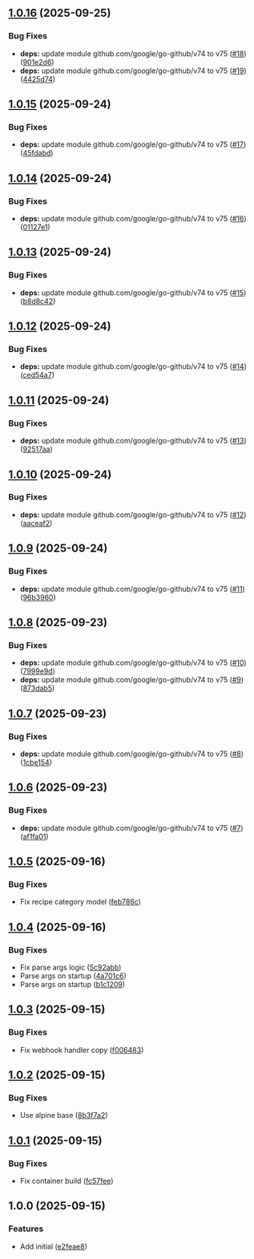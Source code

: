 ## [1.0.16](https://github.com/timo-reymann/mealie-webhook-handler/compare/v1.0.15...v1.0.16) (2025-09-25)


### Bug Fixes

* **deps:** update module github.com/google/go-github/v74 to v75 ([#18](https://github.com/timo-reymann/mealie-webhook-handler/issues/18)) ([901e2d6](https://github.com/timo-reymann/mealie-webhook-handler/commit/901e2d64ebb8ba8a01380f211f9c5cc6d1cde71c))
* **deps:** update module github.com/google/go-github/v74 to v75 ([#19](https://github.com/timo-reymann/mealie-webhook-handler/issues/19)) ([4425d74](https://github.com/timo-reymann/mealie-webhook-handler/commit/4425d74ac66c89b00d045d222eea44f00714c226))

## [1.0.15](https://github.com/timo-reymann/mealie-webhook-handler/compare/v1.0.14...v1.0.15) (2025-09-24)


### Bug Fixes

* **deps:** update module github.com/google/go-github/v74 to v75 ([#17](https://github.com/timo-reymann/mealie-webhook-handler/issues/17)) ([45fdabd](https://github.com/timo-reymann/mealie-webhook-handler/commit/45fdabd70b695536c7eda16663643365bb330e83))

## [1.0.14](https://github.com/timo-reymann/mealie-webhook-handler/compare/v1.0.13...v1.0.14) (2025-09-24)


### Bug Fixes

* **deps:** update module github.com/google/go-github/v74 to v75 ([#16](https://github.com/timo-reymann/mealie-webhook-handler/issues/16)) ([01127e1](https://github.com/timo-reymann/mealie-webhook-handler/commit/01127e1a394cf71ba5999e69b605c7ce289cd482))

## [1.0.13](https://github.com/timo-reymann/mealie-webhook-handler/compare/v1.0.12...v1.0.13) (2025-09-24)


### Bug Fixes

* **deps:** update module github.com/google/go-github/v74 to v75 ([#15](https://github.com/timo-reymann/mealie-webhook-handler/issues/15)) ([b8d8c42](https://github.com/timo-reymann/mealie-webhook-handler/commit/b8d8c420b58442718dcb62af19928f1b289e1dbd))

## [1.0.12](https://github.com/timo-reymann/mealie-webhook-handler/compare/v1.0.11...v1.0.12) (2025-09-24)


### Bug Fixes

* **deps:** update module github.com/google/go-github/v74 to v75 ([#14](https://github.com/timo-reymann/mealie-webhook-handler/issues/14)) ([ced54a7](https://github.com/timo-reymann/mealie-webhook-handler/commit/ced54a77f8fdf62a4c96045932abb3ed374932ee))

## [1.0.11](https://github.com/timo-reymann/mealie-webhook-handler/compare/v1.0.10...v1.0.11) (2025-09-24)


### Bug Fixes

* **deps:** update module github.com/google/go-github/v74 to v75 ([#13](https://github.com/timo-reymann/mealie-webhook-handler/issues/13)) ([92517aa](https://github.com/timo-reymann/mealie-webhook-handler/commit/92517aab9f70c34990582b65a083a6c8bc40ad1d))

## [1.0.10](https://github.com/timo-reymann/mealie-webhook-handler/compare/v1.0.9...v1.0.10) (2025-09-24)


### Bug Fixes

* **deps:** update module github.com/google/go-github/v74 to v75 ([#12](https://github.com/timo-reymann/mealie-webhook-handler/issues/12)) ([aaceaf2](https://github.com/timo-reymann/mealie-webhook-handler/commit/aaceaf2886f2297a3bd94b937dc7f8faf51d5a77))

## [1.0.9](https://github.com/timo-reymann/mealie-webhook-handler/compare/v1.0.8...v1.0.9) (2025-09-24)


### Bug Fixes

* **deps:** update module github.com/google/go-github/v74 to v75 ([#11](https://github.com/timo-reymann/mealie-webhook-handler/issues/11)) ([96b3960](https://github.com/timo-reymann/mealie-webhook-handler/commit/96b3960c47e504b2a110a302b4929443b7304b72))

## [1.0.8](https://github.com/timo-reymann/mealie-webhook-handler/compare/v1.0.7...v1.0.8) (2025-09-23)


### Bug Fixes

* **deps:** update module github.com/google/go-github/v74 to v75 ([#10](https://github.com/timo-reymann/mealie-webhook-handler/issues/10)) ([7999e9d](https://github.com/timo-reymann/mealie-webhook-handler/commit/7999e9dc7eac8126f0ced5150c98415c4545f998))
* **deps:** update module github.com/google/go-github/v74 to v75 ([#9](https://github.com/timo-reymann/mealie-webhook-handler/issues/9)) ([873dab5](https://github.com/timo-reymann/mealie-webhook-handler/commit/873dab5284b695ddfaa8af7e7a16e53870f88366))

## [1.0.7](https://github.com/timo-reymann/mealie-webhook-handler/compare/v1.0.6...v1.0.7) (2025-09-23)


### Bug Fixes

* **deps:** update module github.com/google/go-github/v74 to v75 ([#8](https://github.com/timo-reymann/mealie-webhook-handler/issues/8)) ([1cbe154](https://github.com/timo-reymann/mealie-webhook-handler/commit/1cbe15443b3db89c67db14852908aa62ce4f4a44))

## [1.0.6](https://github.com/timo-reymann/mealie-webhook-handler/compare/v1.0.5...v1.0.6) (2025-09-23)


### Bug Fixes

* **deps:** update module github.com/google/go-github/v74 to v75 ([#7](https://github.com/timo-reymann/mealie-webhook-handler/issues/7)) ([af1fa01](https://github.com/timo-reymann/mealie-webhook-handler/commit/af1fa015a73dccee80f6cb67ca7afca791d1e7e8))

## [1.0.5](https://github.com/timo-reymann/mealie-webhook-handler/compare/v1.0.4...v1.0.5) (2025-09-16)


### Bug Fixes

* Fix recipe category model ([feb786c](https://github.com/timo-reymann/mealie-webhook-handler/commit/feb786ce518e61321de201904c6c5336ce23eded))

## [1.0.4](https://github.com/timo-reymann/mealie-webhook-handler/compare/v1.0.3...v1.0.4) (2025-09-16)


### Bug Fixes

* Fix parse args logic ([5c92abb](https://github.com/timo-reymann/mealie-webhook-handler/commit/5c92abba7cc93ce470f60cc26833c71c56b5f4d0))
* Parse args on startup ([4a701c6](https://github.com/timo-reymann/mealie-webhook-handler/commit/4a701c6cd613ea91c5da3666ed8cb509885a8b94))
* Parse args on startup ([b1c1209](https://github.com/timo-reymann/mealie-webhook-handler/commit/b1c1209e615c7395c88f6f2d0b6a32687c39051b))

## [1.0.3](https://github.com/timo-reymann/mealie-webhook-handler/compare/v1.0.2...v1.0.3) (2025-09-15)


### Bug Fixes

* Fix webhook handler copy ([f006483](https://github.com/timo-reymann/mealie-webhook-handler/commit/f00648361e3ebc07c0bc7fadf16bfaa41ca4e963))

## [1.0.2](https://github.com/timo-reymann/mealie-webhook-handler/compare/v1.0.1...v1.0.2) (2025-09-15)


### Bug Fixes

* Use alpine base ([8b3f7a2](https://github.com/timo-reymann/mealie-webhook-handler/commit/8b3f7a2cbb03cbbd292d42904cc5e350282e1cd3))

## [1.0.1](https://github.com/timo-reymann/mealie-webhook-handler/compare/v1.0.0...v1.0.1) (2025-09-15)


### Bug Fixes

* Fix container build ([fc57fee](https://github.com/timo-reymann/mealie-webhook-handler/commit/fc57feeed30207117876af3feb138eccd9d7005d))

## 1.0.0 (2025-09-15)


### Features

* Add initial ([e2feae8](https://github.com/timo-reymann/mealie-webhook-handler/commit/e2feae89d012461bdc05895e56eedde819b654e6))
